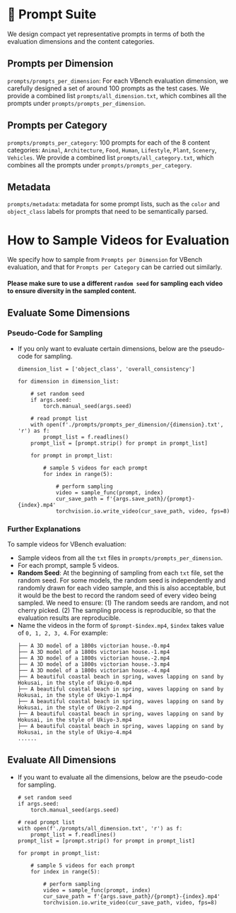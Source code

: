 # :bookmark_tabs: Prompt Suite

We design compact yet representative prompts in terms of both the evaluation dimensions and the content categories.


## Prompts per Dimension
`prompts/prompts_per_dimension`: For each VBench evaluation dimension, we carefully designed a set of around 100 prompts as the test cases.
We provide a combined list `prompts/all_dimension.txt`, which combines all the prompts under `prompts/prompts_per_dimension`.

## Prompts per Category
`prompts/prompts_per_category`: 100 prompts for each of the 8 content categories: `Animal`, `Architecture`, `Food`, `Human`, `Lifestyle`, `Plant`, `Scenery`, `Vehicles`.
We provide a combined list `prompts/all_category.txt`, which combines all the prompts under `prompts/prompts_per_category`.

## Metadata
`prompts/metadata`: metadata for some prompt lists, such as the `color` and `object_class` labels for prompts that need to be semantically parsed.


# How to Sample Videos for Evaluation

We specify how to sample from `Prompts per Dimension` for VBench evaluation, and that for `Prompts per Category` can be carried out similarly. 
#### Please make sure to use a different `random seed` for sampling each video to ensure diversity in the sampled content.

## Evaluate Some Dimensions

### Pseudo-Code for Sampling
- If you only want to evaluate certain dimensions, below are the pseudo-code for sampling.
    ```
    dimension_list = ['object_class', 'overall_consistency']

    for dimension in dimension_list:

        # set random seed
        if args.seed:
            torch.manual_seed(args.seed)    
        
        # read prompt list
        with open(f'./prompts/prompts_per_dimension/{dimension}.txt', 'r') as f:
            prompt_list = f.readlines()
        prompt_list = [prompt.strip() for prompt in prompt_list]
        
        for prompt in prompt_list:

            # sample 5 videos for each prompt
            for index in range(5):

                # perform sampling
                video = sample_func(prompt, index)    
                cur_save_path = f'{args.save_path}/{prompt}-{index}.mp4'
                torchvision.io.write_video(cur_save_path, video, fps=8)
    ```

### Further Explanations

To sample videos for VBench evaluation:
- Sample videos from all the `txt` files in `prompts/prompts_per_dimension`. 
- For each prompt, sample 5 videos.
- **Random Seed**: At the beginning of sampling from each `txt` file, set the random seed. For some models, the random seed is independently and randomly drawn for each video sample, and this is also acceptable, but it would be the best to record the random seed of every video being sampled. We need to ensure: (1) The random seeds are random, and not cherry picked. (2) The sampling process is reproducible, so that the evaluation results are reproducible.
- Name the videos in the form of `$prompt-$index.mp4`, `$index` takes value of `0, 1, 2, 3, 4`. For example:
    ```                   
    ├── A 3D model of a 1800s victorian house.-0.mp4                                       
    ├── A 3D model of a 1800s victorian house.-1.mp4                                       
    ├── A 3D model of a 1800s victorian house.-2.mp4                                       
    ├── A 3D model of a 1800s victorian house.-3.mp4                                       
    ├── A 3D model of a 1800s victorian house.-4.mp4                                       
    ├── A beautiful coastal beach in spring, waves lapping on sand by Hokusai, in the style of Ukiyo-0.mp4                                                                      
    ├── A beautiful coastal beach in spring, waves lapping on sand by Hokusai, in the style of Ukiyo-1.mp4                                                                      
    ├── A beautiful coastal beach in spring, waves lapping on sand by Hokusai, in the style of Ukiyo-2.mp4                                                                      
    ├── A beautiful coastal beach in spring, waves lapping on sand by Hokusai, in the style of Ukiyo-3.mp4                                                                      
    ├── A beautiful coastal beach in spring, waves lapping on sand by Hokusai, in the style of Ukiyo-4.mp4 
    ......
    ```
## Evaluate All Dimensions

- If you want to evaluate all the dimensions, below are the pseudo-code for sampling.
    ```
    # set random seed
    if args.seed:
        torch.manual_seed(args.seed)    
    
    # read prompt list
    with open(f'./prompts/all_dimension.txt', 'r') as f:
        prompt_list = f.readlines()
    prompt_list = [prompt.strip() for prompt in prompt_list]
    
    for prompt in prompt_list:

        # sample 5 videos for each prompt
        for index in range(5):

            # perform sampling
            video = sample_func(prompt, index)    
            cur_save_path = f'{args.save_path}/{prompt}-{index}.mp4'
            torchvision.io.write_video(cur_save_path, video, fps=8)
    ```

